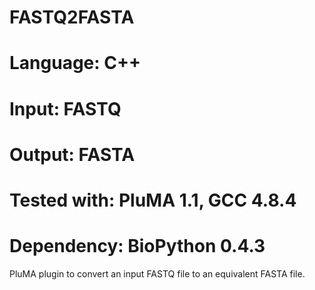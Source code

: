 # FASTQ2FASTA
# Language: C++
# Input: FASTQ
# Output: FASTA
# Tested with: PluMA 1.1, GCC 4.8.4
# Dependency: BioPython 0.4.3

PluMA plugin to convert an input FASTQ file to an equivalent FASTA file.
